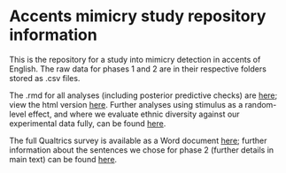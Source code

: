# Accents mimicry study repository information
 
This is the repository for a study into mimicry detection in accents of English. The raw data for phases 1 and 2 are in their respective folders stored as .csv files.

The .rmd for all analyses (including posterior predictive checks) are <a href="https://github.com/jonathanrgoodman/accents-2/blob/main/Analyses.Rmd">here</a>; view the html version <a href="https://htmlpreview.github.io/?https://github.com/jonathanrgoodman/accents-2/blob/main/Analyses.nb.html">here</a>. Further analyses using stimulus as a random-level effect, and where we evaluate ethnic diversity against our experimental data fully, can be found <a href="https://htmlpreview.github.io/?https://github.com/jonathanrgoodman/accents-2/blob/main/Follow-up-analyses.nb.html">here</a>.

The full Qualtrics survey is available as a Word document <a href="https://github.com/jonathanrgoodman/accents-2/blob/main/Qualtics-survey.docx">here</a>; further information about the sentences we chose for phase 2 (further details in main text) can be found <a href="https://github.com/jonathanrgoodman/accents-2/blob/main/Phase2-sentences.docx">here</a>.
